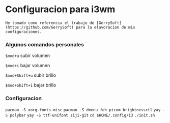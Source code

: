 # Configuracion para i3wm

    He tomado como referencia el trabajo de [GerrySoft](https://github.com/GerrySoft) para la elavoracion de mis configuraciones.

### Algunos comandos personales

`$mod+u` 	subir volumen

`$mod+i`	bajar volumen

`$mod+Shift+u`	subir brillo

`$mod+Shift+i`	bajar brillo

### Configuracion

`pacman -S xorg-fonts-misc` 
`pacman -S dmenu feh picom brightnessctl`
`yay -S polybar`
`yay -S ttf-unifont siji-git` 
`cd $HOME/.config/i3`
`./init.sh`

